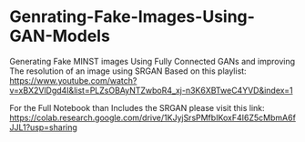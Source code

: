 # Genrating-Fake-Images-Using-GAN-Models
Generating Fake MINST images Using Fully Connected GANs and improving The resolution of an image using SRGAN
Based on this playlist: https://www.youtube.com/watch?v=xBX2VlDgd4I&list=PLZsOBAyNTZwboR4_xj-n3K6XBTweC4YVD&index=1

For the Full Notebook than Includes the SRGAN please visit this link:
https://colab.research.google.com/drive/1KJyjSrsPMfbIKoxF4I6Z5cMbmA6fJJL1?usp=sharing
